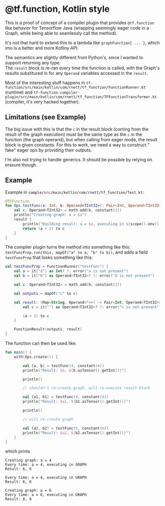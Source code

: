 # @tf.function, Kotlin style

This is a proof of concept of a compiler plugin that provides `@tf.function` like behavior for Tensorflow Java
(wrapping seemingly eager code in a Graph, while being able to seamlessly call the method).

It's not that hard to extend this to a lambda like `graphFunction{ ... }`, which imo is a better and more Kotliny API.

The semantics are slightly different from Python's, since I wanted to support returning any type.  
The `result` block is re-ran every time the function is called, with the Graph's results substitured in for any `Operand` variables accessed in
the `result`.

Most of the interesting stuff happens in `tf-function/src/main/kotlin/com/rnett/tf_function/FunctionRunner.kt` (runtime) and
`tf-function-compiler-plugin/src/main/kotlin/com/rnett/tf_function/TFFunctionTransformer.kt` (compiler, it's very hacked together).

## Limitations (see Example)

The big issue with this is that the `c` in the result block (coming from the result of the graph execution) must be the same type as the `c` in the
function (the graph operand), but when calling from eager mode, the result block is given constants. For this to work, we need a way to construct "
fake" eager ops by providing their outputs.

I'm also not trying to handle generics. It should be possible by relying on erasure though.

## Example

Example in `sample/src/main/kotlin/com/rnett/tf_function/Test.kt`:

```kotlin
@TFFunction
fun Ops.testFunc(a: Int, b: Operand<TInt32>): Pair<Int, Operand<TInt32>> {
    val c: Operand<TInt32> = math.add(b, constant(2))
    println("Creating graph: a = $a")
    result {
        println("Building result: a = $a, executing in ${scope().env().environmentType()}")
        return (a + 2) to c
    }
}
```

The compiler plugin turns the method into something like this: `testFuncProp.run(this, mapOf("a" to a, "b" to b))`, and adds a field `testFuncProp`
that looks something like this:

```kotlin
val testFuncProp = FunctionRunner("testFunc") {
    val a = it["a"] as Int? ?: error("a is not present")
    val b = it["b"] as Operand<TInt32>? ?: error("b is not present")

    val c: Operand<TInt32> = math.add(b, constant(2))

    val outputs = mapOf("c" to c)

    val result: (Map<String, Operand<*>>) -> Pair<Int, Operand<TInt32>> = {
        val c = it[""] as Operand<TInt32>? ?: error("c is not present")

        (a + 2) to c
    }

    FunctionResult(outputs, result)
}
```

The function can then be used like:

```kotlin
fun main() {
    with(Ops.create()) {

        val (a, b) = testFunc(4, constant(4))
        println("Result: $a, ${b.asTensor().getInt()}")

        println()

        // shouldn't re-create graph, will re-execute result block

        val (a1, b1) = testFunc(4, constant(4))
        println("Result: $a1, ${b1.asTensor().getInt()}")

        println()

        // will re-create graph

        val (a2, b2) = testFunc(6, constant(6))
        println("Result: $a2, ${b2.asTensor().getInt()}")
    }
}
```

which prints

```
Creating graph: a = 4
Every time: a = 4, executing in GRAPH
Result: 6, 6

Every time: a = 4, executing in GRAPH
Result: 6, 6

Creating graph: a = 6
Every time: a = 6, executing in GRAPH
Result: 8, 8
```